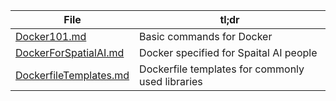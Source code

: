 | File                | tl;dr                                                 |
|---------------------|-----------------------------------------------------------------|
| [Docker101.md](./Docker101.md)        | Basic commands for Docker                        |
| [DockerForSpatialAI.md](./DockerForSpatialAI.md)             | Docker specified for Spaital AI people                                     |
| [DockerfileTemplates.md](./DockerfileTemplates.md)              | Dockerfile templates for commonly used libraries                             |